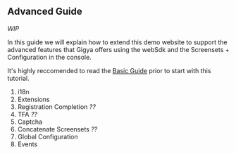 ## Advanced Guide
_WIP_

In this guide we will explain how to extend this demo website to support the advanced features that Gigya offers using the webSdk and the Screensets + Configuration in the console.

It's highly reccomended to read the [Basic Guide](basic.md) prior to start with this tutorial.

1. i18n
2. Extensions
3. Registration Completion _??_
4. TFA _??_
5. Captcha
7. Concatenate Screensets _??_
8. Global Configuration
9. Events
